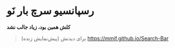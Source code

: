 # رسپانسیو سرچ بار نَو

**کلش همین بود، زیاد جالب نشد**


>برای دیدنش (پیش‌نمایش زنده)  https://mmif.github.io/Search-Bar
